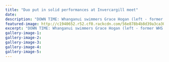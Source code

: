 ```yaml
---
title: "Duo put in solid performances at Invercargill meet"
date: 
description: "DOWN TIME: Whanganui swimmers Grace Hogan (left - former WHS student) and Alex Forlong (WHS student) take a break from the pool at the NZ National Division 2 meet in Invercargill."
featured-image: http://c1940652.r52.cf0.rackcdn.com/56e878b4b8d39a3ca3002077/NZ-Div-2-Nat-meet-Invercargill-G-HoganA-Forlong-16.3.16.jpg
excerpt: "DOWN TIME: Whanganui swimmers Grace Hogan (left - former WHS student) and Alex Forlong (WHS student) take a break from the pool at the NZ National Division 2 meet in Invercargill."
gallery-image-1: 
gallery-image-2: 
gallery-image-3: 
gallery-image-4: 
gallery-image-5: 
---
```

